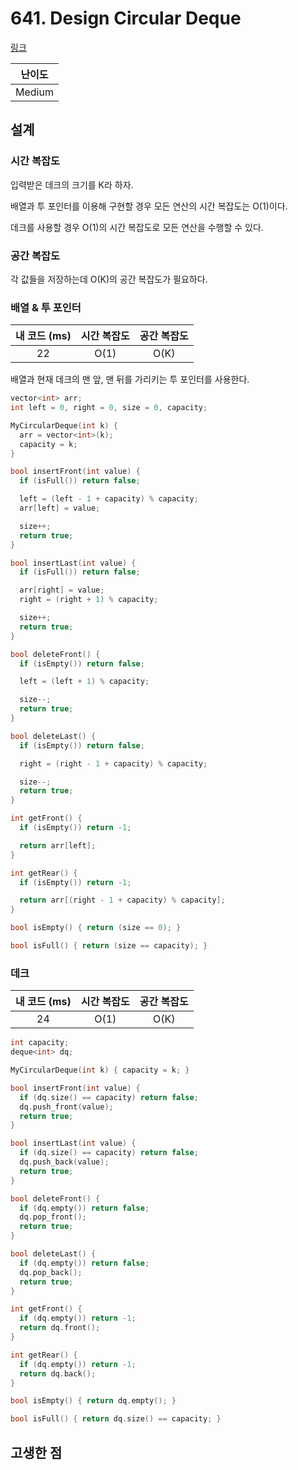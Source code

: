 # 641. Design Circular Deque

[링크](https://leetcode.com/problems/design-circular-deque/description/)

| 난이도 |
| :----: |
| Medium |

## 설계

### 시간 복잡도

입력받은 데크의 크기를 K라 하자.

배열과 투 포인터를 이용해 구현할 경우 모든 연산의 시간 복잡도는 O(1)이다.

데크를 사용할 경우 O(1)의 시간 복잡도로 모든 연산을 수행할 수 있다.

### 공간 복잡도

각 값들을 저장하는데 O(K)의 공간 복잡도가 필요하다.

### 배열 & 투 포인터

| 내 코드 (ms) | 시간 복잡도 | 공간 복잡도 |
| :----------: | :---------: | :---------: |
|      22      |    O(1)     |    O(K)     |

배열과 현재 데크의 맨 앞, 맨 뒤를 가리키는 투 포인터를 사용한다.

```cpp
vector<int> arr;
int left = 0, right = 0, size = 0, capacity;

MyCircularDeque(int k) {
  arr = vector<int>(k);
  capacity = k;
}

bool insertFront(int value) {
  if (isFull()) return false;

  left = (left - 1 + capacity) % capacity;
  arr[left] = value;

  size++;
  return true;
}

bool insertLast(int value) {
  if (isFull()) return false;

  arr[right] = value;
  right = (right + 1) % capacity;

  size++;
  return true;
}

bool deleteFront() {
  if (isEmpty()) return false;

  left = (left + 1) % capacity;

  size--;
  return true;
}

bool deleteLast() {
  if (isEmpty()) return false;

  right = (right - 1 + capacity) % capacity;

  size--;
  return true;
}

int getFront() {
  if (isEmpty()) return -1;

  return arr[left];
}

int getRear() {
  if (isEmpty()) return -1;

  return arr[(right - 1 + capacity) % capacity];
}

bool isEmpty() { return (size == 0); }

bool isFull() { return (size == capacity); }
```

### 데크

| 내 코드 (ms) | 시간 복잡도 | 공간 복잡도 |
| :----------: | :---------: | :---------: |
|      24      |    O(1)     |    O(K)     |

```cpp
int capacity;
deque<int> dq;

MyCircularDeque(int k) { capacity = k; }

bool insertFront(int value) {
  if (dq.size() == capacity) return false;
  dq.push_front(value);
  return true;
}

bool insertLast(int value) {
  if (dq.size() == capacity) return false;
  dq.push_back(value);
  return true;
}

bool deleteFront() {
  if (dq.empty()) return false;
  dq.pop_front();
  return true;
}

bool deleteLast() {
  if (dq.empty()) return false;
  dq.pop_back();
  return true;
}

int getFront() {
  if (dq.empty()) return -1;
  return dq.front();
}

int getRear() {
  if (dq.empty()) return -1;
  return dq.back();
}

bool isEmpty() { return dq.empty(); }

bool isFull() { return dq.size() == capacity; }
```

## 고생한 점
